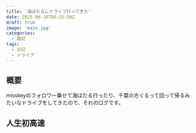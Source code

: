 ```yaml
---
title: '海ほたるにドライブ行ってきた'
date: 2025-06-16T05:32:50Z
draft: true
image: 'main.jpg'
categories:
  - 雑記
tags:
  - 日記
  - ドライブ
---
```


## 概要
misskeyのフォロワー乗せて海ほたる行ったり、千葉の方ぐるって回って帰るみたいなドライブをしてきたので、それのログです。

## 人生初高速
